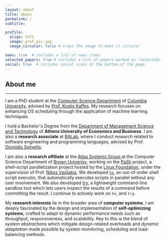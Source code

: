 ```yaml
---
layout: about
title: about
permalink: /
subtitle:

profile:
  align: left
  image: prof_pic.jpg
  image_circular: false # crops the image to make it circular

news: true  # includes a list of news items
selected_papers: true # includes a list of papers marked as "selected={true}"
social: true  # includes social icons at the bottom of the page
---
```



<h2 id="select-publications">About me</h2>
<hr style="border-width: 2px;">

I am a PhD student at the <a href="https://www.cs.columbia.edu/">Computer Science Department</a> of [Columbia University](https://www.cs.columbia.edu/), advised by [Prof. Kostis Kaffes](https://www.cs.columbia.edu/~kkaffes/index.html). My research focuses on enhancing OS scheduling through the application of machine learning techniques.

I hold a Bachelor's Degree from the <a href='https://www.dept.aueb.gr/en/dmst'>Department of Management Science and Technology</a> of **Athens University of Economics and Business**. I am also a **research associate** at <a href='https://www.balab.aueb.gr'>BALab</a>, where I conduct research related to software engineering and programming languages, advised by Prof. <a href='https://www2.dmst.aueb.gr/dds/index.el.html'>Diomidis Spinellis</a>.

I am also a  **research affiliate** at the <a href='https://atlas-group.cs.brown.edu/'> Atlas Systems Group </a> at the Computer Science Department of <a href="https://cs.brown.edu/">Brown Univerisy</a>, working on the <a href='https://binpa.sh'>PaSh</a> project, a shell-script parallelization project hosted by the <a href="https://www.linuxfoundation.org/press/press-release/linux-foundation-to-host-the-pash-project-accelerating-shell-scripting-with-automated-parallelization-for-industrial-use-cases">Linux Foundation</a>, under the supervision of Prof. <a href='http://nikos.vasilak.is/'>Nikos Vasilakis</a>. We developed <a href="https://sigops.org/s/conferences/hotos/2023/papers/liargkovas.pdf">`hs`</a>, an out-of-order shell script executor, that automatically executes scripts in parallel without any user involvement. We also developed <a href="https://github.com/binpash/try">try</a>, a lightweight command-line sandbox tool which lets users inspect the results of a command before committing the result. I continue to actively work on `hs`, and `try`.

My **research interests** lie in the broader area of **computer systems**. I am deeply fascinated by the design and implementation of **self-optimizing systems**, crafted to adapt to dynamic performance needs such as throughput, responsiveness, and scalability. Key to this is the blend of *system abstractions* which mitigate design-related overheads and *dynamic adaptation* made possible by system monitoring, scheduling and load-balancing methods.

<!-- My **past research** encompassed Software Engineering topics. Furthermore, for my thesis I constructed the scientific collaboration networks of [Greece](/assets/img/scientific_collaboration_gr.png) and [Finland](/assets/img/scientific_collaboration_fi.png).
 -->
 
